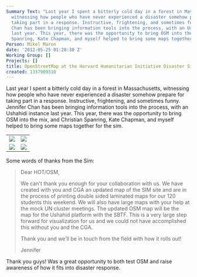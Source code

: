```yaml
---
Summary Text: "Last year I spent a bitterly cold day in a forest in Massachusetts,
  witnessing how people who have never experienced a disaster somehow prepare for
  taking part in a response. Instructive, frightening, and sometimes funny. Jennifer
  Chan has been bringing information tools into the process, with an Ushahidi instance
  last year. This year, there was the opportunity to bring OSM into the mix, and Christian
  Spanring, Kate Chapman, and myself helped to bring some maps together for the sim.\r\n\r\n"
Person: Mikel Maron
date: '2012-05-25 01:28:30 Z'
Working Group: []
Projects: []
title: OpenStreetMap at the Harvard Humanitarian Initiative Disaster Simulation
created: 1337909310
---
```

Last year I spent a bitterly cold day in a forest in Massachusetts, witnessing how people who have never experienced a disaster somehow prepare for taking part in a response. Instructive, frightening, and sometimes funny. Jennifer Chan has been bringing information tools into the process, with an Ushahidi instance last year. This year, there was the opportunity to bring OSM into the mix, and Christian Spanring, Kate Chapman, and myself helped to bring some maps together for the sim.

<table><tr><td><img src="http://hot.openstreetmap.org/sites/default/files/IMG_0773.jpg" /></td><td> <img src="http://hot.openstreetmap.org/sites/default/files/IMG_0767.jpg" /> </td></tr><tr><td> <img src="http://hot.openstreetmap.org/sites/default/files/IMG_0768.jpg" /> </td><td> <img src="http://hot.openstreetmap.org/sites/default/files/IMG_0745.jpg" /></td></tr></table>

Some words of thanks from the Sim:

<blockquote>
Dear HOT/OSM,

We can't thank you enough for your collaboration with us.  We have created with you and CGA an updated map of the SIM site and are in the process of printing double sided laminated maps for our 120 students this weekend.  We will also have large maps with your help at the mock UN cluster meetings. The updated OSM map will be the map for the Ushahid platform with the SBTF.  This is a very large step forward for visualization for us and we could not have accomplished this without you and the CGA.

Thank you and we'll be in touch from the field with how it rolls out!

Jennifer
</blockquote>

Thank you guys! Was a great opportunity to both test OSM and raise awareness of how it fits into disaster response.
